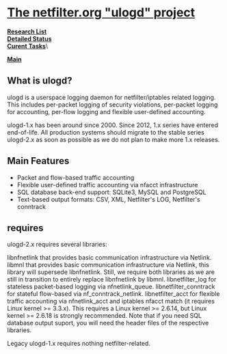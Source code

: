 # **[The netfilter.org "ulogd" project](https://www.netfilter.org/projects/ulogd/)**

**[Research List](../../../../research_list.md)**\
**[Detailed Status](../../../../../a_status/detailed_status.md)**\
**[Curent Tasks](../../../../../a_status/current_tasks.md)**\

**[Main](../../../../../README.md)**

## What is ulogd?

ulogd is a userspace logging daemon for netfilter/iptables related logging. This includes per-packet logging of security violations, per-packet logging for accounting, per-flow logging and flexible user-defined accounting.

ulogd-1.x has been around since 2000. Since 2012, 1.x series have entered end-of-life. All production systems should migrate to the stable series ulogd-2.x as soon as possible as we do not plan to make more 1.x releases.

## Main Features

- Packet and flow-based traffic accounting
- Flexible user-defined traffic accounting via nfacct infrastructure
- SQL database back-end support: SQLite3, MySQL and PostgreSQL
- Text-based output formats: CSV, XML, Netfilter's LOG, Netfilter's conntrack

## requires

ulogd-2.x requires several libraries:

libnfnetlink that provides basic communication infrastructure via Netlink.
libmnl that provides basic communication infrastructure via Netlink, this library will supersede libnfnetlink. Still, we require both libraries as we are still in transition to entirely replace libnfnetlink by libmnl.
libnetfilter_log for stateless packet-based logging via nfnetlink_queue.
libnetfilter_conntrack for stateful flow-based via nf_conntrack_netlink.
libnetfilter_acct for flexible traffic accounting via nfnetlink_acct and iptables nfacct match (it requires Linux kernel >= 3.3.x).
This requires a Linux kernel >= 2.6.14, but Linux kernel >= 2.6.18 is strongly recommended. Note that if you need SQL database output suport, you will need the header files of the respective libraries.

Legacy ulogd-1.x requires nothing netfilter-related.
